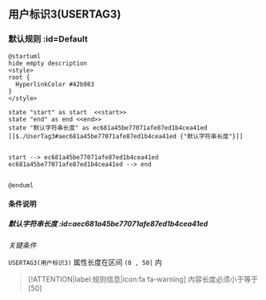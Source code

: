 ## 用户标识3(USERTAG3) <!-- {docsify-ignore-all} -->

   

### 默认规则 :id=Default

```plantuml
@startuml
hide empty description
<style>
root {
  HyperlinkColor #42b983
}
</style>

state "start" as start  <<start>>
state "end" as end <<end>>
state "默认字符串长度" as ec681a45be77071afe87ed1b4cea41ed [[$./UserTag3#aec681a45be77071afe87ed1b4cea41ed {"默认字符串长度"}]]


start --> ec681a45be77071afe87ed1b4cea41ed 
ec681a45be77071afe87ed1b4cea41ed --> end 


@enduml
```

#### 条件说明

##### 默认字符串长度 :id=aec681a45be77071afe87ed1b4cea41ed


*关键条件*


`USERTAG3(用户标识3)` 属性长度在区间 `(0 , 50]` 内

> [!ATTENTION|label:规则信息|icon:fa fa-warning]
> 内容长度必须小于等于[50]








